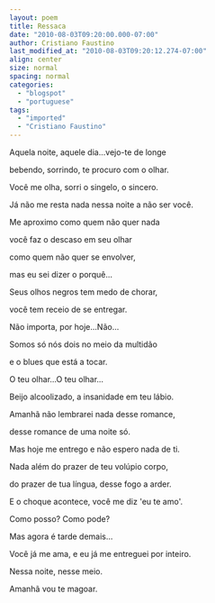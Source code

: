 ```yaml
---
layout: poem
title: Ressaca
date: "2010-08-03T09:20:00.000-07:00"
author: Cristiano Faustino
last_modified_at: "2010-08-03T09:20:12.274-07:00"
align: center
size: normal
spacing: normal
categories:
  - "blogspot"
  - "portuguese"
tags:
  - "imported"
  - "Cristiano Faustino"
---
```


Aquela noite, aquele dia...vejo-te de longe

bebendo, sorrindo, te procuro com o olhar.

Você me olha, sorri o singelo, o sincero.

Já não me resta nada nessa noite a não ser você.

Me aproximo como quem não quer nada

você faz o descaso em seu olhar

como quem não quer se envolver,

mas eu sei dizer o porquê...

Seus olhos negros tem medo de chorar,

você tem receio de se entregar.

Não importa, por hoje...Não...

Somos só nós dois no meio da multidão

e o blues que está a tocar.

O teu olhar...O teu olhar...

Beijo alcoolizado, a insanidade em teu lábio.

Amanhã não lembrarei nada desse romance,

desse romance de uma noite só.

Mas hoje me entrego e não espero nada de ti.

Nada além do prazer de teu volúpio corpo,

do prazer de tua língua, desse fogo a arder.

E o choque acontece, você me diz 'eu te amo'.

Como posso? Como pode?

Mas agora é tarde demais...

Você já me ama, e eu já me entreguei por inteiro.

Nessa noite, nesse meio.

Amanhã vou te magoar.